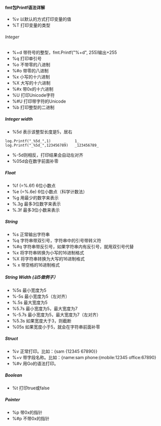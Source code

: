 #### fmt包Printf语法详解

* %v 以默认的方式打印变量的值
* %T 打印变量的类型

###### Integer
* %+d 带符号的整型，fmt.Printf("%+d", 255)输出+255
* %q 打印单引号
* %o 不带零的八进制
* %#o 带零的八进制
* %x 小写的十六进制
* %X 大写的十六进制
* %#x 带0x的十六进制
* %U 打印Unicode字符
* %#U 打印带字符的Unicode
* %b 打印整型的二进制

##### Integer width

* %5d 表示该整型长度是5，居右
```
log.Printf("_%5d_",1)      _    1_
log.Printf("_%5d_",123456789)   _123456789_
```
* %-5d则相反，打印结果会自动左对齐
* %05d会在数字前面补零

##### Float
* %f (=%.6f) 6位小数点
* %e (=%.6e) 6位小数点（科学计数法）
* %g 用最少的数字来表示
* %.3g 最多3位数字来表示
* %.3f 最多3位小数来表示

##### String
* %s 正常输出字符串
* %q 字符串带双引号，字符串中的引号带转义符
* %#q 字符串带反引号，如果字符串内有反引号，就用双引号代替
* %x 将字符串转换为小写的16进制格式
* %X 将字符串转换为大写的16进制格式
* % x 带空格的16进制格式


##### String Width (以5做例子）
* %5s 最小宽度为5
* %-5s 最小宽度为5（左对齐）
* %.5s 最大宽度为5
* %5.7s 最小宽度为5，最大宽度为7
* %-5.7s 最小宽度为5，最大宽度为7（左对齐）
* %5.3s 如果宽度大于3，则截断
* %05s 如果宽度小于5，就会在字符串前面补零

##### Struct
* %v 正常打印。比如：{sam {12345 67890}}
* %+v 带字段名称。比如：{name:sam phone:{mobile:12345 office:67890}
* %#v 用Go的语法打印。
##### Boolean
* %t 打印true或false

##### Pointer
* %p 带0x的指针
* %#p 不带0x的指针